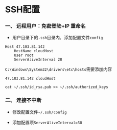 # SSH配置


<!--more-->

### 一、 远程用户：免密登陆+IP 重命名

- 用户目录下的`.ssh`目录内，添加配置文件`config`

```
Host 47.103.81.142
	HostName cloudHost
	User root
	ServerAliveInterval 20
```

`C:\Windows\System32\drivers\etc\hosts`需要添加内容

```
47.103.81.142 cloudHost
```

```
cat ~/.ssh/id_rsa.pub >> ~/.ssh/authorized_keys
```

### 二、 连接不中断

- 修改配置文件`~/.ssh/config`

- 添加配置项`ServerAliveInterval=30`

